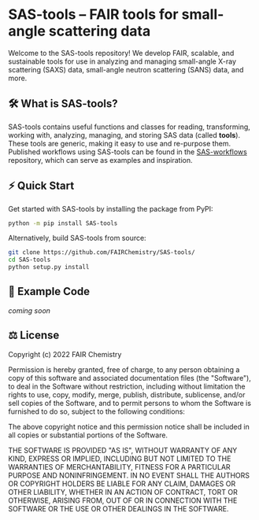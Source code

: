 # SAS-tools – FAIR tools for small-angle scattering data

Welcome to the SAS-tools repository! We develop FAIR, scalable, and sustainable tools for use in analyzing and managing small-angle X-ray scattering (SAXS) data, small-angle neutron scattering (SANS) data, and more.

## 🛠️ What is SAS-tools?

SAS-tools contains useful functions and classes for reading, transforming, working with, analyzing, managing, and storing SAS data (called **tools**). These tools are generic, making it easy to use and re-purpose them. Published workflows using SAS-tools can be found in the [SAS-workflows](https://github.com/FAIRChemistry/SAS-workflows) repository, which can serve as examples and inspiration.

## ⚡️ Quick Start

Get started with SAS-tools by installing the package from PyPI:

```bash
python -m pip install SAS-tools
```

Alternatively, build SAS-tools from source:

```bash
git clone https://github.com/FAIRChemistry/SAS-tools/
cd SAS-tools
python setup.py install
```

## 🔖 Example Code

*coming soon*

## ⚖️ License

Copyright (c) 2022 FAIR Chemistry

Permission is hereby granted, free of charge, to any person obtaining a copy of this software and associated documentation files (the "Software"), to deal in the Software without restriction, including without limitation the rights to use, copy, modify, merge, publish, distribute, sublicense, and/or sell copies of the Software, and to permit persons to whom the Software is furnished to do so, subject to the following conditions:

The above copyright notice and this permission notice shall be included in all copies or substantial portions of the Software.

THE SOFTWARE IS PROVIDED "AS IS", WITHOUT WARRANTY OF ANY KIND, EXPRESS OR IMPLIED, INCLUDING BUT NOT LIMITED TO THE WARRANTIES OF MERCHANTABILITY, FITNESS FOR A PARTICULAR PURPOSE AND NONINFRINGEMENT. IN NO EVENT SHALL THE AUTHORS OR COPYRIGHT HOLDERS BE LIABLE FOR ANY CLAIM, DAMAGES OR OTHER LIABILITY, WHETHER IN AN ACTION OF CONTRACT, TORT OR OTHERWISE, ARISING FROM, OUT OF OR IN CONNECTION WITH THE SOFTWARE OR THE USE OR OTHER DEALINGS IN THE SOFTWARE.
